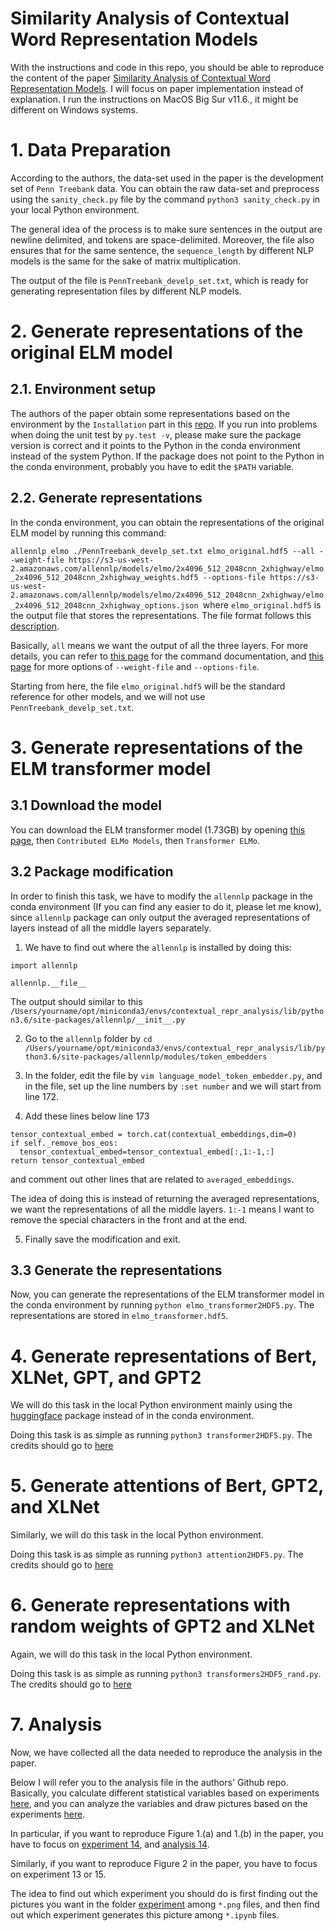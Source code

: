 # Similarity Analysis of Contextual Word Representation Models
With the instructions and code in this repo, you should be able to reproduce the content of the paper [Similarity Analysis of Contextual Word Representation Models](https://arxiv.org/pdf/2005.01172.pdf). I will focus on paper implementation instead of explanation. I run the instructions on MacOS Big Sur v11.6., it might be different on Windows systems.

# 1. Data Preparation
According to the authors, the data-set used in the paper is the development set of `Penn Treebank` data. You can obtain the raw data-set and preprocess using the `sanity_check.py` file by the command `python3 sanity_check.py` in your local Python environment.

The general idea of the process is to make sure sentences in the output are newline delimited, and tokens are space-delimited. Moreover, the file also ensures that for the same sentence, the `sequence_length` by different NLP models is the same for the sake of matrix multiplication.

The output of the file is `PennTreebank_develp_set.txt`, which is ready for generating representation files by different NLP models.

# 2. Generate representations of the original ELM model
## 2.1. Environment setup
The authors of the paper obtain some representations based on the environment by the `Installation` part in this [repo](https://github.com/nelson-liu/contextual-repr-analysis). If you run into problems when doing the unit test by `py.test -v`, please make sure the package version is correct and it points to the Python in the conda environment instead of the system Python. If the package does not point to the Python in the conda environment, probably you have to edit the `$PATH` variable.

## 2.2. Generate representations

In the conda environment, you can obtain the representations of the original ELM model by running this command:

`allennlp elmo ./PennTreebank_develp_set.txt elmo_original.hdf5 --all --weight-file https://s3-us-west-2.amazonaws.com/allennlp/models/elmo/2x4096_512_2048cnn_2xhighway/elmo_2x4096_512_2048cnn_2xhighway_weights.hdf5 --options-file https://s3-us-west-2.amazonaws.com/allennlp/models/elmo/2x4096_512_2048cnn_2xhighway/elmo_2x4096_512_2048cnn_2xhighway_options.json
`where `elmo_original.hdf5` is the output file that stores the representations. The file format follows this [description](https://github.com/nelson-liu/contextual-repr-analysis#step-1-precomputing-the-word-representations).

Basically, `all` means we want the output of all the three layers. For more details, you can refer to [this page](http://docs.allennlp.org/v0.9.0/api/allennlp.commands.elmo.html) for the command documentation, and [this page](https://allennlp.org/elmo) for more options of `--weight-file` and `--options-file`.

Starting from here, the file `elmo_original.hdf5` will be the standard reference for other models, and we will not use `PennTreebank_develp_set.txt`.

# 3. Generate representations of the ELM transformer model

## 3.1 Download the model
You can download the ELM transformer model (1.73GB) by opening [this page](https://allennlp.org/elmo), then `Contributed ELMo Models`, then `Transformer ELMo`.

## 3.2 Package modification

In order to finish this task, we have to modify the `allennlp` package in the conda environment (If you can find any easier to do it, please let me know), since `allennlp` package can only output the averaged representations of layers instead of all the middle layers separately.

1. We have to find out where the `allennlp` is installed by doing this:

```
import allennlp

allennlp.__file__
```

The output should similar to this
`/Users/yourname/opt/miniconda3/envs/contextual_repr_analysis/lib/python3.6/site-packages/allennlp/__init__.py`

2. Go to the `allennlp` folder by `cd /Users/yourname/opt/miniconda3/envs/contextual_repr_analysis/lib/python3.6/site-packages/allennlp/modules/token_embedders`

3. In the folder, edit the file by `vim language_model_token_embedder.py`, and in the file, set up the line numbers by `:set number` and we will start from line 172.

4. Add these lines below line 173
```
tensor_contextual_embed = torch.cat(contextual_embeddings,dim=0)
if self._remove_bos_eos:
  tensor_contextual_embed=tensor_contextual_embed[:,1:-1,:]
return tensor_contextual_embed
```
and comment out other lines that are related to `averaged_embeddings`.

The idea of doing this is instead of returning the averaged representations, we want the representations of all the middle layers. `1:-1` means I want to remove the special characters in the front and at the end.

5. Finally save the modification and exit.

## 3.3 Generate the representations

Now, you can generate the representations of the ELM transformer model in the conda environment by running `python elmo_transformer2HDF5.py`. The representations are stored in `elmo_transformer.hdf5`.

# 4. Generate representations of Bert, XLNet, GPT, and GPT2

We will do this task in the local Python environment mainly using the [huggingface](https://huggingface.co/) package instead of in the conda environment.

Doing this task is as simple as running `python3 transformer2HDF5.py`. The credits should go to [here](https://github.com/johnmwu/contextual-corr-analysis/blob/dev/get_transformer_representations.py)

# 5. Generate attentions of Bert, GPT2, and XLNet

Similarly, we will do this task in the local Python environment.

Doing this task is as simple as running `python3 attention2HDF5.py`. The credits should go to [here](https://github.com/johnmwu/contextual-corr-analysis/blob/dev/get_transformer_attentions.py)

# 6. Generate representations with random weights of GPT2 and XLNet

Again, we will do this task in the local Python environment.

Doing this task is as simple as running `python3 transformers2HDF5_rand.py`. The credits should go to [here](https://github.com/johnmwu/contextual-corr-analysis/blob/dev/get_transformer_representations.py)

# 7. Analysis

Now, we have collected all the data needed to reproduce the analysis in the paper.

Below I will refer you to the analysis file in the authors' Github repo. Basically, you calculate different statistical variables based on experiments [here](https://github.com/johnmwu/contextual-corr-analysis/tree/master/slurm), and you can analyze the variables and draw pictures based on the experiments [here](https://github.com/johnmwu/contextual-corr-analysis/tree/master/analysis).

In particular, if you want to reproduce Figure 1.(a) and 1.(b) in the paper, you have to focus on [experiment 14](https://github.com/johnmwu/contextual-corr-analysis/blob/master/slurm/mk_results14-helper.sh), and [analysis 14](https://github.com/johnmwu/contextual-corr-analysis/blob/master/analysis/analysis-14.ipynb).

Similarly, if you want to reproduce Figure 2 in the paper, you have to focus on experiment 13 or 15.

The idea to find out which experiment you should do is first finding out the pictures you want in the folder [experiment](https://github.com/johnmwu/contextual-corr-analysis/tree/master/analysis) among `*.png` files, and then find out which experiment generates this picture among `*.ipynb` files.
